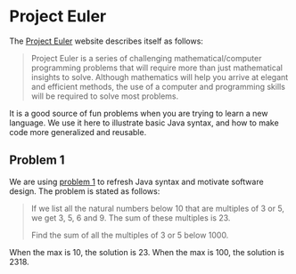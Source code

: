 # Project Euler

The [Project Euler](https://projecteuler.net/) website describes itself as follows:

> Project Euler is a series of challenging mathematical/computer programming problems that will require more than just mathematical insights to solve. Although mathematics will help you arrive at elegant and efficient methods, the use of a computer and programming skills will be required to solve most problems.

It is a good source of fun problems when you are trying to learn a new language. We use it here to illustrate basic Java syntax, and how to make code more generalized and reusable.

## Problem 1

We are using [problem 1](https://projecteuler.net/problem=1) to refresh Java syntax and motivate software design. The problem is stated as follows:

> If we list all the natural numbers below 10 that are multiples of 3 or 5, we get 3, 5, 6 and 9. The sum of these multiples is 23.
> 
> Find the sum of all the multiples of 3 or 5 below 1000.

When the max is 10, the solution is 23. When the max is 100, the solution is 2318.

